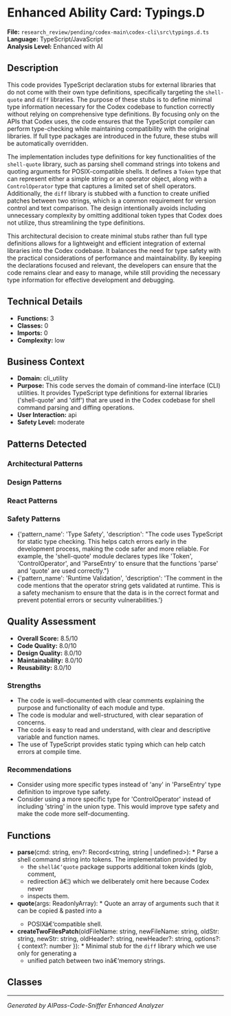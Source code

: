 # Enhanced Ability Card: Typings.D

**File:** `research_review/pending/codex-main\codex-cli\src\typings.d.ts`  
**Language:** TypeScript/JavaScript  
**Analysis Level:** Enhanced with AI

## Description

This code provides TypeScript declaration stubs for external libraries that do not come with their own type definitions, specifically targeting the `shell-quote` and `diff` libraries. The purpose of these stubs is to define minimal type information necessary for the Codex codebase to function correctly without relying on comprehensive type definitions. By focusing only on the APIs that Codex uses, the code ensures that the TypeScript compiler can perform type-checking while maintaining compatibility with the original libraries. If full type packages are introduced in the future, these stubs will be automatically overridden.

The implementation includes type definitions for key functionalities of the `shell-quote` library, such as parsing shell command strings into tokens and quoting arguments for POSIX-compatible shells. It defines a `Token` type that can represent either a simple string or an operator object, along with a `ControlOperator` type that captures a limited set of shell operators. Additionally, the `diff` library is stubbed with a function to create unified patches between two strings, which is a common requirement for version control and text comparison. The design intentionally avoids including unnecessary complexity by omitting additional token types that Codex does not utilize, thus streamlining the type definitions.

This architectural decision to create minimal stubs rather than full type definitions allows for a lightweight and efficient integration of external libraries into the Codex codebase. It balances the need for type safety with the practical considerations of performance and maintainability. By keeping the declarations focused and relevant, the developers can ensure that the code remains clear and easy to manage, while still providing the necessary type information for effective development and debugging.

## Technical Details

- **Functions:** 3
- **Classes:** 0
- **Imports:** 0
- **Complexity:** low




## Business Context

- **Domain:** cli_utility
- **Purpose:** This code serves the domain of command-line interface (CLI) utilities. It provides TypeScript type definitions for external libraries ('shell-quote' and 'diff') that are used in the Codex codebase for shell command parsing and diffing operations.
- **User Interaction:** api
- **Safety Level:** moderate



## Patterns Detected

### Architectural Patterns


### Design Patterns


### React Patterns


### Safety Patterns
- {'pattern_name': 'Type Safety', 'description': "The code uses TypeScript for static type checking. This helps catch errors early in the development process, making the code safer and more reliable. For example, the 'shell-quote' module declares types like 'Token', 'ControlOperator', and 'ParseEntry' to ensure that the functions 'parse' and 'quote' are used correctly."}
- {'pattern_name': 'Runtime Validation', 'description': 'The comment in the code mentions that the operator string gets validated at runtime. This is a safety mechanism to ensure that the data is in the correct format and prevent potential errors or security vulnerabilities.'}



## Quality Assessment

- **Overall Score:** 8.5/10
- **Code Quality:** 8.0/10
- **Design Quality:** 8.0/10
- **Maintainability:** 8.0/10
- **Reusability:** 8.0/10

### Strengths
- The code is well-documented with clear comments explaining the purpose and functionality of each module and type.
- The code is modular and well-structured, with clear separation of concerns.
- The code is easy to read and understand, with clear and descriptive variable and function names.
- The use of TypeScript provides static typing which can help catch errors at compile time.

### Recommendations
- Consider using more specific types instead of 'any' in 'ParseEntry' type definition to improve type safety.
- Consider using a more specific type for 'ControlOperator' instead of including 'string' in the union type. This would improve type safety and make the code more self-documenting.


## Functions

- **parse**(cmd: string, env?: Record<string, string | undefined>): * Parse a shell command string into tokens. The implementation provided by
   * the `shellâ€‘quote` package supports additional token kinds (glob, comment,
   * redirection â€¦) which we deliberately omit here because Codex never
   * inspects them.
- **quote**(args: ReadonlyArray<string>): * Quote an array of arguments such that it can be copied & pasted into a
   * POSIXâ€‘compatible shell.
- **createTwoFilesPatch**(oldFileName: string, newFileName: string, oldStr: string, newStr: string, oldHeader?: string, newHeader?: string, options?: { context?: number }): * Minimal stub for the `diff` library which we use only for generating a
   * unified patch between two inâ€‘memory strings.

## Classes



---
*Generated by AIPass-Code-Sniffer Enhanced Analyzer*
